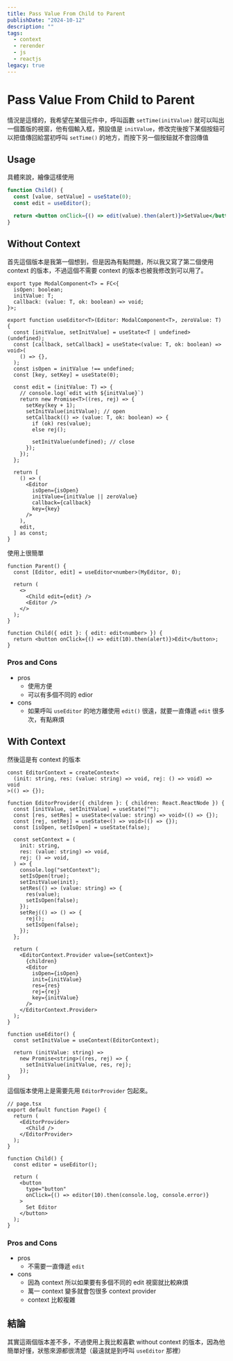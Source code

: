 ```yaml
---
title: Pass Value From Child to Parent
publishDate: "2024-10-12"
description: ""
tags:
  - context
  - rerender
  - js
  - reactjs
legacy: true
---
```


# Pass Value From Child to Parent

情況是這樣的，我希望在某個元件中，呼叫函數 `setTime(initValue)` 就可以叫出一個蓋版的視窗，他有個輸入框，預設值是 `initValue`，修改完後按下某個按鈕可以把值傳回給當初呼叫 `setTime()` 的地方，而按下另一個按鈕就不會回傳值

## Usage

具體來說，繪像這樣使用

```jsx
function Child() {
  const [value, setValue] = useState(0);
  const edit = useEditor();

  return <button onClick={() => edit(value).then(alert)}>SetValue</button>;
}
```

## Without Context

首先這個版本是我第一個想到，但是因為有點問題，所以我又寫了第二個使用 context 的版本，不過這個不需要 context 的版本也被我修改到可以用了。

```tsx
export type ModalComponent<T> = FC<{
  isOpen: boolean;
  initValue: T;
  callback: (value: T, ok: boolean) => void;
}>;

export function useEditor<T>(Editor: ModalComponent<T>, zeroValue: T) {
  const [initValue, setInitValue] = useState<T | undefined>(undefined);
  const [callback, setCallback] = useState<(value: T, ok: boolean) => void>(
    () => {},
  );
  const isOpen = initValue !== undefined;
  const [key, setKey] = useState(0);

  const edit = (initValue: T) => {
    // console.log(`edit with ${initValue}`)
    return new Promise<T>((res, rej) => {
      setKey(key + 1);
      setInitValue(initValue); // open
      setCallback(() => (value: T, ok: boolean) => {
        if (ok) res(value);
        else rej();

        setInitValue(undefined); // close
      });
    });
  };

  return [
    () => (
      <Editor
        isOpen={isOpen}
        initValue={initValue || zeroValue}
        callback={callback}
        key={key}
      />
    ),
    edit,
  ] as const;
}
```

使用上很簡單

```tsx
function Parent() {
  const [Editor, edit] = useEditor<number>(MyEditor, 0);

  return (
    <>
      <Child edit={edit} />
      <Editor />
    </>
  );
}

function Child({ edit }: { edit: edit<number> }) {
  return <button onClick={() => edit(10).then(alert)}>Edit</button>;
}
```

### Pros and Cons

- pros
  - 使用方便
  - 可以有多個不同的 edior
- cons
  - 如果呼叫 `useEditor` 的地方離使用 `edit()` 很遠，就要一直傳遞 `edit` 很多次，有點麻煩

## With Context

然後這是有 context 的版本

```tsx
const EditorContext = createContext<
  (init: string, res: (value: string) => void, rej: () => void) => void
>(() => {});

function EditorProvider({ children }: { children: React.ReactNode }) {
  const [initValue, setInitValue] = useState("");
  const [res, setRes] = useState<(value: string) => void>(() => {});
  const [rej, setRej] = useState<() => void>(() => {});
  const [isOpen, setIsOpen] = useState(false);

  const setContext = (
    init: string,
    res: (value: string) => void,
    rej: () => void,
  ) => {
    console.log("setContext");
    setIsOpen(true);
    setInitValue(init);
    setRes(() => (value: string) => {
      res(value);
      setIsOpen(false);
    });
    setRej(() => () => {
      rej();
      setIsOpen(false);
    });
  };

  return (
    <EditorContext.Provider value={setContext}>
      {children}
      <Editor
        isOpen={isOpen}
        init={initValue}
        res={res}
        rej={rej}
        key={initValue}
      />
    </EditorContext.Provider>
  );
}

function useEditor() {
  const setInitValue = useContext(EditorContext);

  return (initValue: string) =>
    new Promise<string>((res, rej) => {
      setInitValue(initValue, res, rej);
    });
}
```

這個版本使用上是需要先用 `EditorProvider` 包起來。

```tsx
// page.tsx
export default function Page() {
  return (
    <EditorProvider>
      <Child />
    </EditorProvider>
  );
}

function Child() {
  const editor = useEditor();

  return (
    <button
      type="button"
      onClick={() => editor(10).then(console.log, console.error)}
    >
      Set Editor
    </button>
  );
}
```

### Pros and Cons

- pros
  - 不需要一直傳遞 `edit`
- cons
  - 因為 context 所以如果要有多個不同的 edit 視窗就比較麻煩
  - 萬一 context 變多就會包很多 context provider
  - context 比較複雜

## 結論

其實這兩個版本差不多，不過使用上我比較喜歡 without context 的版本，因為他簡單好懂，狀態來源都很清楚（最遠就是到呼叫 `useEditor` 那裡）
